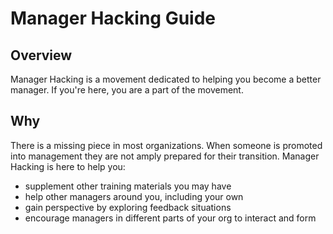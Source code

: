 # Manager Hacking Guide

## Overview

Manager Hacking is a movement dedicated to helping you become a better manager.  If you're here, you are a part of the movement.

## Why

There is a missing piece in most organizations.  When someone is promoted into management they are not amply prepared for their transition.  Manager Hacking is here to help you:
* supplement other training materials you may have
* help other managers around you, including your own 
* gain perspective by exploring feedback  situations
* encourage managers in different parts of your org to interact and form

